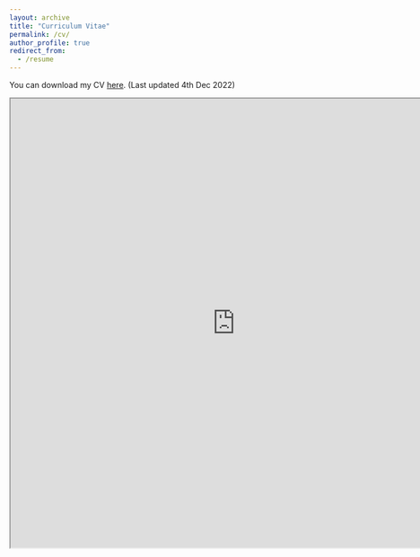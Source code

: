 ```yaml
---
layout: archive
title: "Curriculum Vitae"
permalink: /cv/
author_profile: true
redirect_from:
  - /resume
---
```


You can download my CV [here](/files/Curriculum_Vitae.pdf). (Last updated 4th Dec 2022)

<iframe src="https://aayush2003.github.io/files/Curriculum_Vitae.pdf" width="800" height="800">
</iframe>

